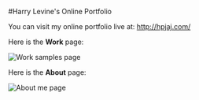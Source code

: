 #Harry Levine's Online Portfolio

You can visit my online portfolio live at: http://hpjaj.com/

Here is the **Work** page:

![Work samples page](http://hpjaj.com/web-images/online-portfolio/online-portfolio-work-samples.jpg)

Here is the **About** page:

![About me page](http://hpjaj.com/web-images/online-portfolio/online-portfolio-about-me.jpg)